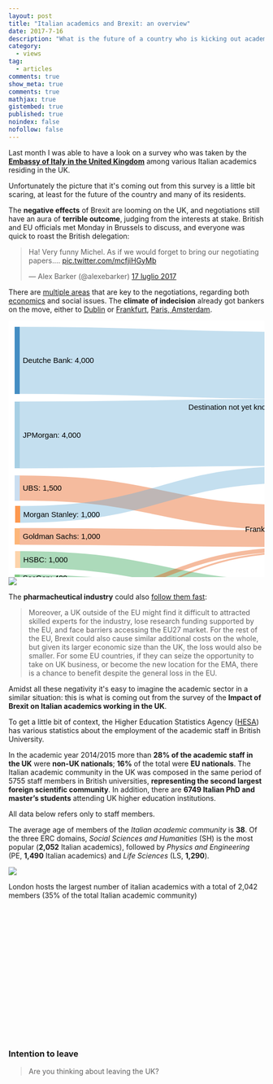 ```yaml
---
layout: post
title: "Italian academics and Brexit: an overview"
date: 2017-7-16
description: "What is the future of a country who is kicking out academics?"
category:
  - views
tag:
  - articles
comments: true
show_meta: true
comments: true
mathjax: true
gistembed: true
published: true
noindex: false
nofollow: false
---
```


Last month I was able to have a look on a survey who was taken by the [**Embassy of Italy in the United Kingdom**](http://www.conslondra.esteri.it/consolato_londra/it/) among various Italian academics residing in the UK.

<!--more-->

Unfortunately the picture that it's coming out from this survey is a little bit scaring, at least for the future of the country and many of its residents.

The **negative effects** of Brexit are looming on the UK, and negotiations still have an aura of **terrible outcome**, judging from the interests at stake. British and EU officials met Monday in Brussels to discuss, and everyone was quick to roast the British delegation:

<blockquote class="twitter-tweet" data-lang="it"><p lang="en" dir="ltr">Ha! Very funny Michel. As if we would forget to bring our negotiating papers.... <a href="https://t.co/mcfjiHGyMb">pic.twitter.com/mcfjiHGyMb</a></p>&mdash; Alex Barker (@alexebarker) <a href="https://twitter.com/alexebarker/status/886868644935979008">17 luglio 2017</a></blockquote>
<script async src="//platform.twitter.com/widgets.js" charset="utf-8"></script>

There are [multiple areas](https://www.theguardian.com/politics/ng-interactive/2017/jul/20/where-are-we-up-to-in-these-brexit-talks) that are key to the negotiations, regarding both [economics](https://www.theguardian.com/politics/2017/jul/20/eu-calls-on-uk-to-urgently-make-offer-on-divorce-bill?utm_content=buffer1a3c6&utm_medium=social&utm_source=twitter.com&utm_campaign=buffer) and social issues. The **climate of indecision** already got bankers on the move, either to [Dublin](https://www.theguardian.com/politics/2017/jun/29/ireland-says-dozen-london-based-banks-to-relocate-to-dublin-over-brexit?CMP=share_btn_fb&utm_content=buffere4162&utm_medium=social&utm_source=twitter.com&utm_campaign=buffer) or [Frankfurt](https://www.bloomberg.com/news/articles/2017-07-17/citigroup-said-to-choose-frankfurt-as-new-european-trading-hub?utm_content=buffer730bf&utm_medium=social&utm_source=facebook.com&utm_campaign=buffer), [Paris, Amsterdam](http://bruegel.org/2017/02/brexit-and-the-european-financial-system-mapping-markets-players-and-jobs/).

<div class="mobileHide">
<svg id="sankey_svg" height="600" width="600" xmlns="http://www.w3.org/2000/svg" version="1.1" style="background-color: #ffffff"><title>UK Banking Jobs Movement</title><!-- Generated with SankeyMATIC on Tue Jul 25 2017 14:29:30 GMT+0100 (ora legale GMT)--><g><rect width="100%" height="100%" fill="rgb(255, 255, 255)"></rect><g transform="translate(12,12)"><g><path class="link" d="M10,65.82089552238806C288,65.82089552238806 288,75.82089552238804 566,75.82089552238804" style="fill: none; stroke-width: 131.642; stroke: rgb(107, 174, 214); stroke-opacity: 0.4;"><title>Deutche Bank → Destination not yet known 4,000</title></path><path class="link" d="M10,212.46268656716416C288,212.46268656716416 288,207.46268656716416 566,207.46268656716416" style="fill: none; stroke-width: 131.642; stroke: rgb(107, 174, 214); stroke-opacity: 0.4;"><title>JPMorgan → Destination not yet known 4,000</title></path><path class="link" d="M10,316.8768656716418C288,316.8768656716418 288,375.35054988216814 566,375.35054988216814" style="fill: none; stroke-width: 49.3657; stroke: rgb(230, 85, 13); stroke-opacity: 0.4;"><title>UBS → Frankfurt 1,500</title></path><path class="link" d="M11,368.73880597014926C288.5,368.73880597014926 288.5,289.73880597014926 566,289.73880597014926" style="fill: none; stroke-width: 32.9104; stroke: rgb(107, 174, 214); stroke-opacity: 0.4;"><title>Morgan Stanley → Destination not yet known 1,000</title></path><path class="link" d="M10,412.0149253731343C288,412.0149253731343 288,416.48860958366066 566,416.48860958366066" style="fill: none; stroke-width: 32.9104; stroke: rgb(230, 85, 13); stroke-opacity: 0.4;"><title>Goldman Sachs → Frankfurt 1,000</title></path><path class="link" d="M11,457.44402985074623C288.5,457.44402985074623 288.5,515.7297441364606 566,515.7297441364606" style="fill: none; stroke-width: 32.9104; stroke: rgb(49, 163, 84); stroke-opacity: 0.4;"><title>HSBC → Paris 1,000</title></path><path class="link" d="M10,493.4813432835821C288,493.4813432835821 288,538.7670575692964 566,538.7670575692964" style="fill: none; stroke-width: 13.1642; stroke: rgb(49, 163, 84); stroke-opacity: 0.4;"><title>SocGen → Paris 400</title></path><path class="link" d="M10,544.5839552238805C288,544.5839552238805 288,437.0576394344069 566,437.0576394344069" style="fill: none; stroke-width: 8.22761; stroke: rgb(230, 85, 13); stroke-opacity: 0.4;"><title>CityGroup → Frankfurt 250</title></path><path class="link" d="M10,517.5317164179104C288,517.5317164179104 288,573.5317164179104 566,573.5317164179104" style="fill: none; stroke-width: 4.93657; stroke: rgb(117, 107, 177); stroke-opacity: 0.4;"><title>Barclays → Dublin 150</title></path><path class="link" d="M10,574.3432835820895C288,574.3432835820895 288,442.81696779261586 566,442.81696779261586" style="fill: none; stroke-width: 3.29104; stroke: rgb(230, 85, 13); stroke-opacity: 0.4;"><title>Nomura → Frankfurt 100</title></path></g><g><g class="node" transform="translate(0,0)"><rect height="131.6417910447761" width="10" id="r0" shape-rendering="crispEdges" style="fill: rgb(49, 130, 189); fill-opacity: 0.9; stroke-width: 0; stroke: rgb(24, 63, 92);"><title>Deutche Bank 4,000</title></rect><text x="16" y="65.82089552238806" dy=".35em" text-anchor="start" style="stroke-width: 0; font-family: sans-serif; font-size: 15px; font-weight: 400; fill: rgb(0, 0, 0);">Deutche Bank: 4,000</text></g><g class="node" transform="translate(566,9.999999999999986)"><rect height="296.19402985074623" width="10" id="r1" shape-rendering="crispEdges" style="fill: rgb(107, 174, 214); fill-opacity: 0.9; stroke-width: 0; stroke: rgb(52, 85, 104);"><title>Destination not yet known 9,000</title></rect><text x="-6" y="148.09701492537312" dy=".35em" text-anchor="end" style="stroke-width: 0; font-family: sans-serif; font-size: 15px; font-weight: 400; fill: rgb(0, 0, 0);">Destination not yet known: 9,000</text></g><g class="node" transform="translate(0,146.6417910447761)"><rect height="131.6417910447761" width="10" id="r2" shape-rendering="crispEdges" style="fill: rgb(158, 202, 225); fill-opacity: 0.9; stroke-width: 0; stroke: rgb(77, 98, 110);"><title>JPMorgan 4,000</title></rect><text x="16" y="65.82089552238806" dy=".35em" text-anchor="start" style="stroke-width: 0; font-family: sans-serif; font-size: 15px; font-weight: 400; fill: rgb(0, 0, 0);">JPMorgan: 4,000</text></g><g class="node" transform="translate(566,350.6677140612726)"><rect height="93.79477611940298" width="10" id="r4" shape-rendering="crispEdges" style="fill: rgb(230, 85, 13); fill-opacity: 0.9; stroke-width: 0; stroke: rgb(112, 41, 6);"><title>Frankfurt 2,850</title></rect><text x="-6" y="46.89738805970149" dy=".35em" text-anchor="end" style="stroke-width: 0; font-family: sans-serif; font-size: 15px; font-weight: 400; fill: rgb(0, 0, 0);">Frankfurt: 2,850</text></g><g class="node" transform="translate(566,499.27452025586354)"><rect height="46.07462686567164" width="10" id="r8" shape-rendering="crispEdges" style="fill: rgb(49, 163, 84); fill-opacity: 0.9; stroke-width: 0; stroke: rgb(24, 79, 41);"><title>Paris 1,400</title></rect><text x="-6" y="23.03731343283582" dy=".35em" text-anchor="end" style="stroke-width: 0; font-family: sans-serif; font-size: 15px; font-weight: 400; fill: rgb(0, 0, 0);">Paris: 1,400</text></g><g class="node" transform="translate(566,571.0634328358209)"><rect height="4.936567164179104" width="10" id="r12" shape-rendering="crispEdges" style="fill: rgb(117, 107, 177); fill-opacity: 0.9; stroke-width: 0; stroke: rgb(57, 52, 86);"><title>Dublin 150</title></rect><text x="-6" y="2.468283582089552" dy=".35em" text-anchor="end" style="stroke-width: 0; font-family: sans-serif; font-size: 15px; font-weight: 400; fill: rgb(0, 0, 0);">Dublin: 150</text></g><g class="node" transform="translate(0,292.19402985074623)"><rect height="49.36567164179104" width="10" id="r3" shape-rendering="crispEdges" style="fill: rgb(198, 219, 239); fill-opacity: 0.9; stroke-width: 0; stroke: rgb(97, 107, 117);"><title>UBS 1,500</title></rect><text x="16" y="24.68283582089552" dy=".35em" text-anchor="start" style="stroke-width: 0; font-family: sans-serif; font-size: 15px; font-weight: 400; fill: rgb(0, 0, 0);">UBS: 1,500</text></g><g class="node" transform="translate(1,352.2835820895522)"><rect height="32.91044776119403" width="10" id="r5" shape-rendering="crispEdges" style="fill: rgb(253, 141, 60); fill-opacity: 0.9; stroke-width: 0; stroke: rgb(123, 69, 29);"><title>Morgan Stanley 1,000</title></rect><text x="16" y="16.455223880597014" dy=".35em" text-anchor="start" style="stroke-width: 0; font-family: sans-serif; font-size: 15px; font-weight: 400; fill: rgb(0, 0, 0);">Morgan Stanley: 1,000</text></g><g class="node" transform="translate(0,395.5597014925373)"><rect height="32.91044776119403" width="10" id="r6" shape-rendering="crispEdges" style="fill: rgb(253, 174, 107); fill-opacity: 0.9; stroke-width: 0; stroke: rgb(123, 85, 52);"><title>Goldman Sachs 1,000</title></rect><text x="16" y="16.455223880597014" dy=".35em" text-anchor="start" style="stroke-width: 0; font-family: sans-serif; font-size: 15px; font-weight: 400; fill: rgb(0, 0, 0);">Goldman Sachs: 1,000</text></g><g class="node" transform="translate(1,440.9888059701492)"><rect height="32.91044776119403" width="10" id="r7" shape-rendering="crispEdges" style="fill: rgb(253, 208, 162); fill-opacity: 0.9; stroke-width: 0; stroke: rgb(123, 101, 79);"><title>HSBC 1,000</title></rect><text x="16" y="16.455223880597014" dy=".35em" text-anchor="start" style="stroke-width: 0; font-family: sans-serif; font-size: 15px; font-weight: 400; fill: rgb(0, 0, 0);">HSBC: 1,000</text></g><g class="node" transform="translate(0,486.89925373134326)"><rect height="13.164179104477611" width="10" id="r9" shape-rendering="crispEdges" style="fill: rgb(116, 196, 118); fill-opacity: 0.9; stroke-width: 0; stroke: rgb(56, 96, 57);"><title>SocGen 400</title></rect><text x="16" y="6.582089552238806" dy=".35em" text-anchor="start" style="stroke-width: 0; font-family: sans-serif; font-size: 15px; font-weight: 400; fill: rgb(0, 0, 0);">SocGen: 400</text></g><g class="node" transform="translate(0,515.0634328358209)"><rect height="4.936567164179104" width="10" id="r11" shape-rendering="crispEdges" style="fill: rgb(199, 233, 192); fill-opacity: 0.9; stroke-width: 0; stroke: rgb(97, 114, 94);"><title>Barclays 150</title></rect><text x="16" y="2.468283582089552" dy=".35em" text-anchor="start" style="stroke-width: 0; font-family: sans-serif; font-size: 15px; font-weight: 400; fill: rgb(0, 0, 0);">Barclays: 150</text></g><g class="node" transform="translate(0,572.6977611940298)"><rect height="3.291044776119403" width="10" id="r13" shape-rendering="crispEdges" style="fill: rgb(158, 154, 200); fill-opacity: 0.9; stroke-width: 0; stroke: rgb(77, 75, 97);"><title>Nomura 100</title></rect><text x="16" y="1.6455223880597014" dy=".35em" text-anchor="start" style="stroke-width: 0; font-family: sans-serif; font-size: 15px; font-weight: 400; fill: rgb(0, 0, 0);">Nomura: 100</text></g><g class="node" transform="translate(0,540.4701492537313)"><rect height="8.227611940298507" width="10" id="r10" shape-rendering="crispEdges" style="fill: rgb(161, 217, 155); fill-opacity: 0.9; stroke-width: 0; stroke: rgb(78, 106, 75);"><title>CityGroup 250</title></rect><text x="16" y="4.1138059701492535" dy=".35em" text-anchor="start" style="stroke-width: 0; font-family: sans-serif; font-size: 15px; font-weight: 400; fill: rgb(0, 0, 0);">CityGroup: 250</text></g></g></g></g></svg>
</div>

<div class="mobileShow">
<img src="https://damianobacci.github.io/images/media/uk-banking-jobs.png">
</div>

The **pharmacheutical industry** could also [follow them fast](http://bruegel.org/2017/05/pharmaceutical-industry-at-risk-from-brexit/):

> Moreover, a UK outside of the EU might find it difficult to attracted skilled experts for the industry, lose research funding supported by the EU, and face barriers accessing the EU27 market. For the rest of the EU, Brexit could also cause similar additional costs on the whole, but given its larger economic size than the UK, the loss would also be smaller. For some EU countries, if they can seize the opportunity to take on UK business, or become the new location for the EMA, there is a chance to benefit despite the general loss in the EU.

Amidst all these negativity it's easy to imagine the academic sector in a similar situation: this is what is coming out from the survey of the **Impact of Brexit on Italian academics working in the UK**.

To get a little bit of context, the Higher Education Statistics Agency ([HESA](https://www.hesa.ac.uk/data-and-analysis/staff)) has various statistics about the employment of the academic staff in British University.

In the academic year 2014/2015 more than **28% of the academic staff in the UK** were **non-UK nationals**; **16%** of the total were **EU nationals**. The  Italian academic community in the UK was composed in the same period of 5755  staff  members  in British  universities, **representing the  second largest foreign scientific community**. In addition, there are **6749 Italian PhD and master’s students** attending UK higher education institutions.

All data below refers only to staff members.

The average age of members of the *Italian  academic  community*  is  **38**. Of the three ERC domains, *Social Sciences and Humanities* (SH) is the most popular (**2,052** Italian academics), followed by *Physics and Engineering* (PE, **1,490** Italian academics) and *Life Sciences* (LS, **1,290**).

<div class="mobileHide">
<div id="pieChart"></div>
<script src="https://cdnjs.cloudflare.com/ajax/libs/d3/4.7.2/d3.min.js"></script>
<script src="https://damianobacci.github.io/files/d3pie.min.js"></script>
<script>
var pie = new d3pie("pieChart", {
	"header": {
		"title": {
			"text": "Italian staff in UK: Distribution by ERC macro area",
			"fontSize": 22,
			"font": "verdana"
		},
		"subtitle": {
			"color": "#999999",
			"fontSize": 10,
			"font": "verdana"
		},
		"titleSubtitlePadding": 12
	},
	"footer": {
		"color": "#999999",
		"fontSize": 11,
		"font": "open sans",
		"location": "bottom-center"
	},
	"size": {
		"canvasHeight": 400,
		"canvasWidth": 590,
		"pieInnerRadius": "44%",
		"pieOuterRadius": "96%"
	},
	"data": {
		"content": [
			{
				"label": "Social Sciences and Humanities",
				"value": 2052,
				"color": "#7e3838"
			},
			{
				"label": "Physics and Engineering",
				"value": 1490,
				"color": "#3b7e38"
			},
			{
				"label": "Life Sciences",
				"value": 1290,
				"color": "#c1c52f"
			}
		]
	},
	"labels": {
		"outer": {
			"pieDistance": 32
		},
		"inner": {
			"format": "value"
		},
		"mainLabel": {
			"color": "#2f2c2c",
			"font": "verdana"
		},
		"percentage": {
			"color": "#e1e1e1",
			"font": "verdana",
			"decimalPlaces": 0
		},
		"value": {
			"color": "#ffffff",
			"font": "verdana"
		},
		"lines": {
			"enabled": true,
			"color": "#cccccc"
		},
		"truncation": {
			"enabled": true
		}
	},
	"effects": {
		"pullOutSegmentOnClick": {
			"effect": "linear",
			"speed": 400,
			"size": 8
		}
	}
});
</script>
</div>

<div class="mobileShow">
<img src="https://damianobacci.github.io/images/media/it-academics.png">
</div>

London hosts the largest number of italian academics with a total of 2,042 members (35% of the total Italian academic community)

<style>

.bar {
  fill: steelblue;
}

.axis--x path {
  display: none;
}

</style>
<svg id="prova" width="590" height="300"></svg>
<script src="https://d3js.org/d3.v4.min.js"></script>
<script>

var chart2 = d3.select("#prova"),
    margin2 = {top: 20, right: 20, bottom: 30, left: 40},
    width2 = +chart2.attr("width") - margin2.left - margin2.right,
    height2 = +chart2.attr("height") - margin2.top - margin2.bottom;

var x = d3.scaleBand().rangeRound([0, width2]).padding(0.1),
    y = d3.scaleLinear().rangeRound([height2, 0]);

var g2 = chart2.append("g")
    .attr("transform", "translate(" + margin2.left + "," + margin2.top + ")");

d3.tsv("https://damianobacci.github.io/files/data.tsv", function(d, i, columns) {
  for (var i = 1, n = columns.length; i < n; ++i) d[columns[i]] = +d[columns[i]];
  return d;
}, function(error, data) {
  if (error) throw error;

  x.domain(data.map(function(d) { return d.letter; }));
  y.domain([0, d3.max(data, function(d) { return d.number; })]);

  g2.append("g")
      .attr("class", "axis axis--x")
      .attr("transform", "translate(0," + height2 + ")", "rotate(-90)")
      .call(d3.axisBottom(x));

  g2.append("g")
      .attr("class", "axis axis--y")
      .call(d3.axisLeft(y).ticks(10, "%"))
    .append("text")
      .attr("transform", "rotate(-90)")
      .attr("y", 6)
      .attr("dy", "0.71em")
      .attr("text-anchor", "end")
      .text("Number");

  g2.selectAll(".bar")
    .data(data)
    .enter().append("rect")
      .attr("class", "bar")
      .attr("x", function(d) { return x(d.letter); })
      .attr("y", function(d) { return y(d.number); })
      .attr("width", x.bandwidth())
      .attr("height", function(d) { return height2 - y(d.number); });
});

</script>


### Intention to leave

> Are you thinking about leaving the UK?



<div class="mobileHide">
<svg id="grafico" width="590" height="300"></svg>
<script src="https://d3js.org/d3.v4.min.js"></script>
<script>

var chart1 = d3.select("#grafico"),
    margin = {top: 20, right: 20, bottom: 30, left: 40},
    width = +chart1.attr("width") - margin.left - margin.right,
    height = +chart1.attr("height") - margin.top - margin.bottom,
    g = chart1.append("g").attr("transform", "translate(" + margin.left + "," + margin.top + ")");

var x0 = d3.scaleBand()
    .rangeRound([0, width])
    .paddingInner(0.1);

var x1 = d3.scaleBand()
    .padding(0.05);

var y = d3.scaleLinear()
    .rangeRound([height, 0]);

var z = d3.scaleOrdinal()
    .range(["#444c5c", "#ce5a47", "#78a5a3"]);

d3.csv("https://damianobacci.github.io/files/data.csv", function(d, i, columns) {
  for (var i = 1, n = columns.length; i < n; ++i) d[columns[i]] = +d[columns[i]];
  return d;
}, function(error, data) {
  if (error) throw error;

  var keys = data.columns.slice(1);

  x0.domain(data.map(function(d) { return d.State; }));
  x1.domain(keys).rangeRound([0, x0.bandwidth()]);
  y.domain([0, d3.max(data, function(d) { return d3.max(keys, function(key) { return d[key]; }); })]).nice();

  g.append("g")
    .selectAll("g")
    .data(data)
    .enter().append("g")
      .attr("transform", function(d) { return "translate(" + x0(d.State) + ",0)"; })
    .selectAll("rect")
    .data(function(d) { return keys.map(function(key) { return {key: key, value: d[key]}; }); })
    .enter().append("rect")
      .attr("x", function(d) { return x1(d.key); })
      .attr("y", function(d) { return y(d.value); })
      .attr("width", x1.bandwidth())
      .attr("height", function(d) { return height - y(d.value); })
      .attr("fill", function(d) { return z(d.key); });

  g.append("g")
      .attr("class", "axis")
      .attr("transform", "translate(0," + height + ")")
      .call(d3.axisBottom(x0));

  g.append("g")
      .attr("class", "axis")
      .call(d3.axisLeft(y).ticks(null, "s"))
    .append("text")
      .attr("x", 2)
      .attr("y", y(y.ticks().pop()) + 0.5)
      .attr("dy", "0.32em")
      .attr("fill", "#000")
      .attr("font-weight", "bold")
      .attr("text-anchor", "start")
      .text("Pct %");

  var legend = g.append("g")
      .attr("font-family", "sans-serif")
      .attr("font-size", 10)
      .attr("text-anchor", "end")
    .selectAll("g")
    .data(keys.slice().reverse())
    .enter().append("g")
      .attr("transform", function(d, i) { return "translate(0," + i * 20 + ")"; });

  legend.append("rect")
      .attr("x", width - 19)
      .attr("width", 19)
      .attr("height", 19)
      .attr("fill", z);

  legend.append("text")
      .attr("x", width - 24)
      .attr("y", 9.5)
      .attr("dy", "0.32em")
      .text(function(d) { return d; });
});

</script>
</div>
